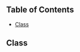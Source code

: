 <a name="top"></a>
## Table of Contents
<ul>
	<li><a href="#class">Class</a></li>
</ul>

<a name="class"></a>
## Class

